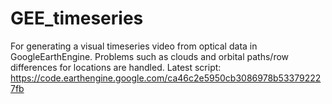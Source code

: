 # GEE_timeseries
For generating a visual timeseries video from optical data in GoogleEarthEngine. Problems such as clouds and orbital paths/row differences for locations are handled.
Latest script:
https://code.earthengine.google.com/ca46c2e5950cb3086978b533792227fb 

